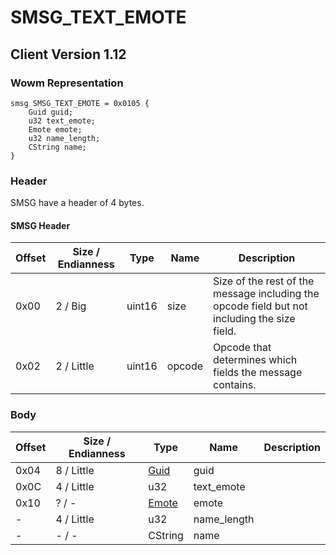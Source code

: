 # SMSG_TEXT_EMOTE
## Client Version 1.12

### Wowm Representation
```rust,ignore
smsg SMSG_TEXT_EMOTE = 0x0105 {
    Guid guid;
    u32 text_emote;
    Emote emote;
    u32 name_length;
    CString name;
}
```
### Header
SMSG have a header of 4 bytes.

#### SMSG Header
| Offset | Size / Endianness | Type   | Name   | Description |
| ------ | ----------------- | ------ | ------ | ----------- |
| 0x00   | 2 / Big           | uint16 | size   | Size of the rest of the message including the opcode field but not including the size field.|
| 0x02   | 2 / Little        | uint16 | opcode | Opcode that determines which fields the message contains.|
### Body
| Offset | Size / Endianness | Type | Name | Description |
| ------ | ----------------- | ---- | ---- | ----------- |
| 0x04 | 8 / Little | [Guid](../spec/packed-guid.md) | guid |  |
| 0x0C | 4 / Little | u32 | text_emote |  |
| 0x10 | ? / - | [Emote](emote.md) | emote |  |
| - | 4 / Little | u32 | name_length |  |
| - | - / - | CString | name |  |
